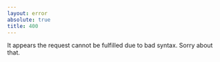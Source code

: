 ```yaml
---
layout: error
absolute: true
title: 400
---
```


It appears the request cannot be fulfilled due to bad syntax. Sorry about that.
